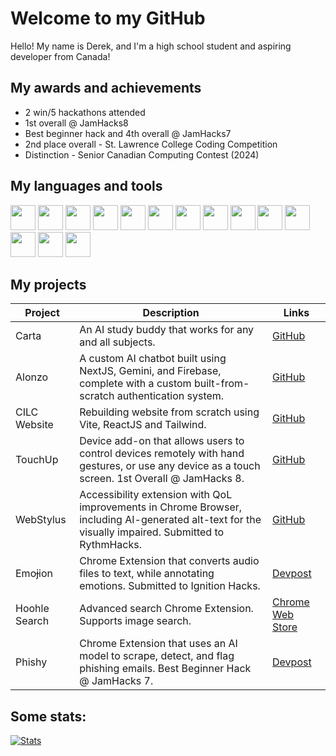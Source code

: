 # Welcome to my GitHub
Hello! My name is Derek, and I'm a high school student and aspiring developer from Canada! 

## My awards and achievements
- 2 win/5 hackathons attended
- 1st overall @ JamHacks8
- Best beginner hack and 4th overall @ JamHacks7
- 2nd place overall - St. Lawrence College Coding Competition
- Distinction - Senior Canadian Computing Contest (2024)

## My languages and tools
<code><img height="40" src="https://upload.wikimedia.org/wikipedia/commons/thumb/6/6a/JavaScript-logo.png/600px-JavaScript-logo.png"></code>
<code><img height="40" src="https://upload.wikimedia.org/wikipedia/commons/thumb/4/4c/Typescript_logo_2020.svg/1200px-Typescript_logo_2020.svg.png"></code>
<code><img height="40" src="https://upload.wikimedia.org/wikipedia/commons/thumb/c/c3/Python-logo-notext.svg/115px-Python-logo-notext.svg.png"></code>
<code><img height="40" src="https://upload.wikimedia.org/wikipedia/commons/thumb/6/61/HTML5_logo_and_wordmark.svg/1024px-HTML5_logo_and_wordmark.svg.png"></code>
<code><img height="40" src="https://upload.wikimedia.org/wikipedia/commons/thumb/d/d5/CSS3_logo_and_wordmark.svg/800px-CSS3_logo_and_wordmark.svg.png"></code>
<code><img height="40" src="https://upload.wikimedia.org/wikipedia/commons/thumb/c/cb/Processing_2021_logo.svg/1024px-Processing_2021_logo.svg.png"></code>
<code><img height="40" src="https://pbs.twimg.com/profile_images/690207449471582208/LJ_Gsz28_400x400.png"></code>
<code><img height="40" src="https://cdn.worldvectorlogo.com/logos/jquery-4.svg"></code>
<code><img height="40" src="https://encrypted-tbn0.gstatic.com/images?q=tbn:ANd9GcQcR5U16C8yXgBpl7-Bc7Itjx3_LRl425zINA&s"></code>
<code><img height="40" src="https://avatars.githubusercontent.com/u/10342521?s=280&v=4"></code>
<code><img height="40" src="https://cdn.worldvectorlogo.com/logos/next-js.svg"></code>
<code><img height="40" src="https://www.gstatic.com/devrel-devsite/prod/vd185cef2092d5507cf5d5de6d49d6afd8eb38fe69b728d88979eb4a70550ff03/firebase/images/touchicon-180.png"></code>
<code><img height="40" src="https://mui.com/static/logo.png"></code>
<code><img height="40" src="https://encrypted-tbn0.gstatic.com/images?q=tbn:ANd9GcQNhoXisDruJMDAq3Ltd-wuaMW2lGxck9wAKw&s"></code>

## My projects
| Project | Description | Links |
| ----------- | ----------- | ----------- |
| Carta | An AI study buddy that works for any and all subjects. | [GitHub](https://github.com/derekGou/cartaApp) |
| Alonzo | A custom AI chatbot built using NextJS, Gemini, and Firebase, complete with a custom built-from-scratch authentication system. | [GitHub](https://github.com/derekGou/alonzo) |
| CILC Website | Rebuilding website from scratch using Vite, ReactJS and Tailwind. | [GitHub](https://github.com/derekGou/cilcWebsite) |
| TouchUp | Device add-on that allows users to control devices remotely with hand gestures, or use any device as a touch screen. 1st Overall @ JamHacks 8. | [GitHub](https://github.com/mattshrew/TouchUp) |
| WebStylus | Accessibility extension with QoL improvements in Chrome Browser, including AI-generated alt-text for the visually impaired. Submitted to RythmHacks. | [GitHub](https://github.com/mattshrew/WebStylus/tree/main) |
| Emoɉion | Chrome Extension that converts audio files to text, while annotating emotions. Submitted to Ignition Hacks. | [Devpost](https://devpost.com/software/emo-ion/) |
| Hoohle Search | Advanced search Chrome Extension. Supports image search. | [Chrome Web Store](https://chromewebstore.google.com/detail/hoohle-search-google-sear/jmjckdfpipjhodceglcomigogkodllbe/) |
| Phishy | Chrome Extension that uses an AI model to scrape, detect, and flag phishing emails. Best Beginner Hack @ JamHacks 7. | [Devpost](https://devpost.com/software/phishy/) |

## Some stats:
[//]: <> (Thanks to anuraghazra for the stats!)
[![Stats](https://github-readme-stats.vercel.app/api?username=derekGou&layout=compact)](https://github.com/derekGou)
